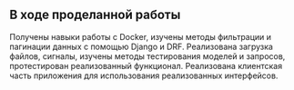 ## В ходе проделанной работы 
Получены навыки работы с Docker, изучены методы фильтрации и пагинации данных с помощью Django и DRF.
Реализована загрузка файлов, сигналы,
изучены методы тестирования моделей и запросов, протестирован реализованный функционал.
Реализована клиентская часть приложения для использования реализованных интерфейсов.

